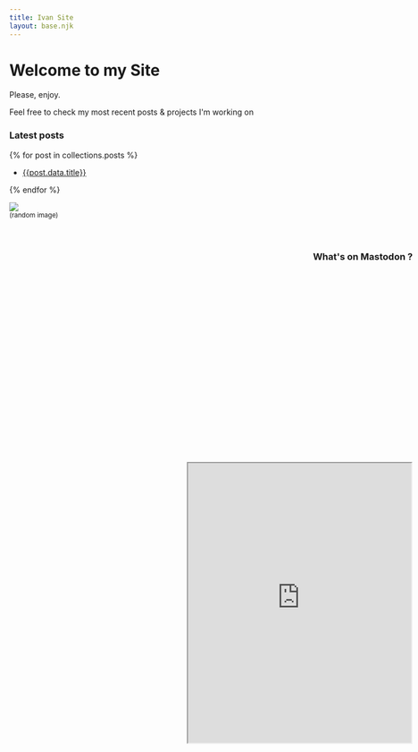 ```yaml
---
title: Ivan Site 
layout: base.njk
---
```

<h1 class="animate__animated animate__fadeInUp">
    Welcome to my Site
</h1>

<lottie-player src="https://assets9.lottiefiles.com/packages/lf20_jtkejege.json" background="transparent" speed="1"
    style="width: 40%; height: 40%; margin:0 auto;" loop autoplay></lottie-player>
<p class="animate__animated animate__fadeInUp animate__delay-1s">Please, enjoy.</p>
<p class="animate__animated animate__fadeInUp animate__delay-2s">Feel free to check my most recent posts & projects I'm
    working on</p>

<h3>Latest posts</h3>

{% for post in collections.posts %}

- [{{post.data.title}}]({{post.url}})
  
{% endfor %}

<picture>
    <img src="https://random.imagecdn.app/500/150">
    <br>
    <caption><small>(random image)</small></caption>
</picture>

<h3 class="mastofeed" style="position:fixed; top:12%; right: 1%;">What's on Mastodon ?</h3>
    <iframe class="mastofeed" style="position:fixed; top:22%; right: 1%;" allowfullscreen sandbox="allow-top-navigation allow-scripts" width="400" height="500" src="https://www.mastofeed.com/apiv2/feed?userurl=https%3A%2F%2Fmasto.nobigtech.es%2Fusers%2Fnavitux&theme=dark&size=100&header=true&replies=false&boosts=true"></iframe>